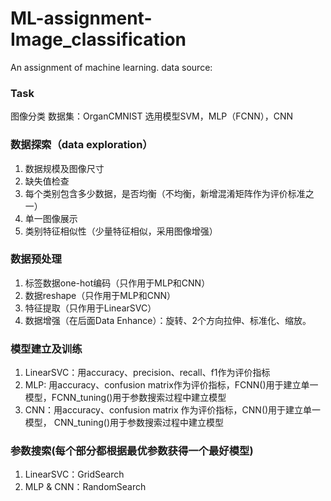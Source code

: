 # ML-assignment-Image_classification
An assignment of machine learning.
data source: 


### Task
图像分类
数据集：OrganCMNIST
选用模型SVM，MLP（FCNN），CNN

### 数据探索（data exploration）
1. 数据规模及图像尺寸
2. 缺失值检查
3. 每个类别包含多少数据，是否均衡（不均衡，新增混淆矩阵作为评价标准之一）
4. 单一图像展示
5. 类别特征相似性（少量特征相似，采用图像增强）

### 数据预处理
1. 标签数据one-hot编码（只作用于MLP和CNN）
2. 数据reshape（只作用于MLP和CNN）
3. 特征提取（只作用于LinearSVC）
4. 数据增强（在后面Data Enhance）：旋转、2个方向拉伸、标准化、缩放。

### 模型建立及训练
1. LinearSVC：用accuracy、precision、recall、f1作为评价指标
2. MLP: 用accuracy、confusion matrix作为评价指标，FCNN()用于建立单一模型，FCNN_tuning()用于参数搜索过程中建立模型
3. CNN：用accuracy、confusion matrix 作为评价指标，CNN()用于建立单一模型，
CNN_tuning()用于参数搜索过程中建立模型

### 参数搜索(每个部分都根据最优参数获得一个最好模型)
1. LinearSVC：GridSearch
2. MLP & CNN：RandomSearch
